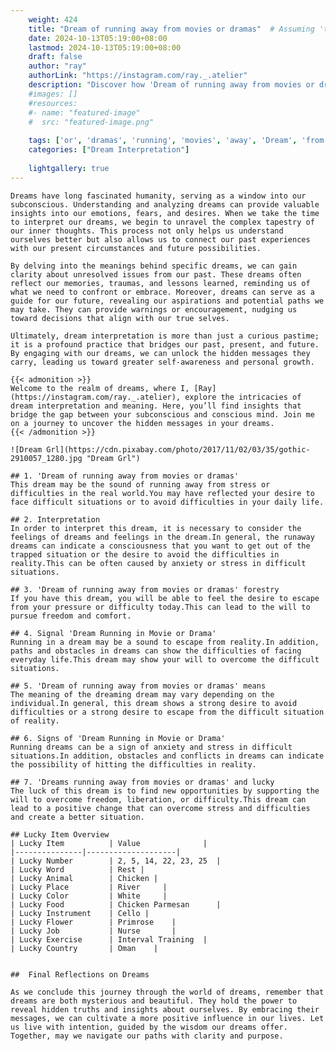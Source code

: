 ```yaml
---
    weight: 424
    title: "Dream of running away from movies or dramas"  # Assuming 'title' column exists
    date: 2024-10-13T05:19:00+08:00
    lastmod: 2024-10-13T05:19:00+08:00
    draft: false
    author: "ray"
    authorLink: "https://instagram.com/ray._.atelier"
    description: "Discover how 'Dream of running away from movies or dramas' can interpret your future and uncover its significant meanings in your life."
    #images: []
    #resources:
    #- name: "featured-image"
    #  src: "featured-image.png"
    
    tags: ['or', 'dramas', 'running', 'movies', 'away', 'Dream', 'from', 'of']
    categories: ["Dream Interpretation"]
    
    lightgallery: true
---
```

    
    Dreams have long fascinated humanity, serving as a window into our subconscious. Understanding and analyzing dreams can provide valuable insights into our emotions, fears, and desires. When we take the time to interpret our dreams, we begin to unravel the complex tapestry of our inner thoughts. This process not only helps us understand ourselves better but also allows us to connect our past experiences with our present circumstances and future possibilities.
    
    By delving into the meanings behind specific dreams, we can gain clarity about unresolved issues from our past. These dreams often reflect our memories, traumas, and lessons learned, reminding us of what we need to confront or embrace. Moreover, dreams can serve as a guide for our future, revealing our aspirations and potential paths we may take. They can provide warnings or encouragement, nudging us toward decisions that align with our true selves.
    
    Ultimately, dream interpretation is more than just a curious pastime; it is a profound practice that bridges our past, present, and future. By engaging with our dreams, we can unlock the hidden messages they carry, leading us toward greater self-awareness and personal growth.
    
    {{< admonition >}}
    Welcome to the realm of dreams, where I, [Ray](https://instagram.com/ray._.atelier), explore the intricacies of dream interpretation and meaning. Here, you’ll find insights that bridge the gap between your subconscious and conscious mind. Join me on a journey to uncover the hidden messages in your dreams.
    {{< /admonition >}}
    
    ![Dream Grl](https://cdn.pixabay.com/photo/2017/11/02/03/35/gothic-2910057_1280.jpg "Dream Grl")
    
    ## 1. 'Dream of running away from movies or dramas'
    This dream may be the sound of running away from stress or difficulties in the real world.You may have reflected your desire to face difficult situations or to avoid difficulties in your daily life.
    
    ## 2. Interpretation
    In order to interpret this dream, it is necessary to consider the feelings of dreams and feelings in the dream.In general, the runaway dreams can indicate a consciousness that you want to get out of the trapped situation or the desire to avoid the difficulties in reality.This can be often caused by anxiety or stress in difficult situations.
    
    ## 3. 'Dream of running away from movies or dramas' forestry
    If you have this dream, you will be able to feel the desire to escape from your pressure or difficulty today.This can lead to the will to pursue freedom and comfort.
    
    ## 4. Signal 'Dream Running in Movie or Drama'
    Running in a dream may be a sound to escape from reality.In addition, paths and obstacles in dreams can show the difficulties of facing everyday life.This dream may show your will to overcome the difficult situations.
    
    ## 5. 'Dream of running away from movies or dramas' means
    The meaning of the dreaming dream may vary depending on the individual.In general, this dream shows a strong desire to avoid difficulties or a strong desire to escape from the difficult situation of reality.
    
    ## 6. Signs of 'Dream Running in Movie or Drama'
    Running dreams can be a sign of anxiety and stress in difficult situations.In addition, obstacles and conflicts in dreams can indicate the possibility of hitting the difficulties in reality.
    
    ## 7. 'Dreams running away from movies or dramas' and lucky
    The luck of this dream is to find new opportunities by supporting the will to overcome freedom, liberation, or difficulty.This dream can lead to a positive change that can overcome stress and difficulties and create a better situation.
    
    ## Lucky Item Overview
    | Lucky Item          | Value              |
    |---------------|--------------------|
    | Lucky Number        | 2, 5, 14, 22, 23, 25  |
    | Lucky Word          | Rest |
    | Lucky Animal        | Chicken |
    | Lucky Place         | River     |
    | Lucky Color         | White     |
    | Lucky Food          | Chicken Parmesan      |
    | Lucky Instrument    | Cello |
    | Lucky Flower        | Primrose    |
    | Lucky Job           | Nurse       |
    | Lucky Exercise      | Interval Training  |
    | Lucky Country       | Oman    |
    
    
    ##  Final Reflections on Dreams
    
    As we conclude this journey through the world of dreams, remember that dreams are both mysterious and beautiful. They hold the power to reveal hidden truths and insights about ourselves. By embracing their messages, we can cultivate a more positive influence in our lives. Let us live with intention, guided by the wisdom our dreams offer. Together, may we navigate our paths with clarity and purpose.
    